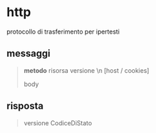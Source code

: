 # http
protocollo di trasferimento per ipertesti
## messaggi
> **metodo**    risorsa   versione    \n
> [host / cookies]
>
> body

## risposta
> versione CodiceDiStato